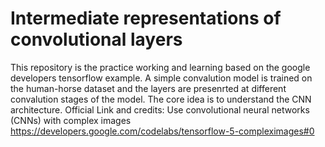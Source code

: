 # Intermediate representations of convolutional layers
 This repository is the practice working and learning based on the google developers tensorflow example.
A simple convalution model is trained on the human-horse dataset and the layers are presenrted at different convalution stages of the model.
The core idea is to understand the CNN architecture.
Official Link and credits:
Use convolutional neural networks (CNNs) with complex images
https://developers.google.com/codelabs/tensorflow-5-compleximages#0
